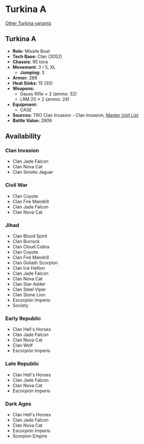 # Turkina A

[Other Turkina variants](../turkina.md)

## Turkina A
- **Role:** Missile Boat
- **Tech Base:** Clan (3052)
- **Chassis:** 95 tons
- **Movement:** 3 / 5, XL
  - **Jumping:** 3
- **Armor:** 288
- **Heat Sinks:** 15 (30)
- **Weapons:**
  - Gauss Rifle × 2 (ammo: 32)
  - LRM 20 × 2 (ammo: 24)
- **Equipment:**
  - CASE
- **Sources:** TRO Clan Invasion - Clan Invasion, [Master Unit List](http://masterunitlist.info/Unit/Details/3326/turkina-a)
- **Battle Value:** 2906

## Availability

### Clan Invasion
- Clan Jade Falcon
- Clan Nova Cat
- Clan Smoke Jaguar

### Civil War
- Clan Coyote
- Clan Fire Mandrill
- Clan Jade Falcon
- Clan Nova Cat

### Jihad
- Clan Blood Spirit
- Clan Burrock
- Clan Cloud Cobra
- Clan Coyote
- Clan Fire Mandrill
- Clan Goliath Scorpion
- Clan Ice Hellion
- Clan Jade Falcon
- Clan Nova Cat
- Clan Star Adder
- Clan Steel Viper
- Clan Stone Lion
- Escorpión Imperio
- Society

### Early Republic
- Clan Hell's Horses
- Clan Jade Falcon
- Clan Nova Cat
- Clan Wolf
- Escorpión Imperio

### Late Republic
- Clan Hell's Horses
- Clan Jade Falcon
- Clan Nova Cat
- Escorpión Imperio

### Dark Ages
- Clan Hell's Horses
- Clan Jade Falcon
- Clan Nova Cat
- Escorpión Imperio
- Scorpion Empire

